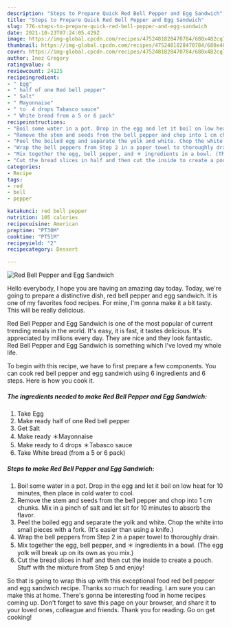 ```yaml
---
description: "Steps to Prepare Quick Red Bell Pepper and Egg Sandwich"
title: "Steps to Prepare Quick Red Bell Pepper and Egg Sandwich"
slug: 776-steps-to-prepare-quick-red-bell-pepper-and-egg-sandwich
date: 2021-10-23T07:24:05.429Z
image: https://img-global.cpcdn.com/recipes/4752481828470784/680x482cq70/red-bell-pepper-and-egg-sandwich-recipe-main-photo.jpg
thumbnail: https://img-global.cpcdn.com/recipes/4752481828470784/680x482cq70/red-bell-pepper-and-egg-sandwich-recipe-main-photo.jpg
cover: https://img-global.cpcdn.com/recipes/4752481828470784/680x482cq70/red-bell-pepper-and-egg-sandwich-recipe-main-photo.jpg
author: Inez Gregory
ratingvalue: 4
reviewcount: 24125
recipeingredient:
- " Egg"
- " half of one Red bell pepper"
- " Salt"
- " Mayonnaise"
- " to  4 drops Tabasco sauce"
- " White bread from a 5 or 6 pack"
recipeinstructions:
- "Boil some water in a pot. Drop in the egg and let it boil on low heat for 10 minutes, then place in cold water to cool."
- "Remove the stem and seeds from the bell pepper and chop into 1 cm chunks. Mix in a pinch of salt and let sit for 10 minutes to absorb the flavor."
- "Peel the boiled egg and separate the yolk and white. Chop the white into small pieces with a fork. (It&#39;s easier than using a knife.)"
- "Wrap the bell peppers from Step 2 in a paper towel to thoroughly drain."
- "Mix together the egg, bell pepper, and ＊ ingredients in a bowl. (The egg yolk will break up on its own as you mix.)"
- "Cut the bread slices in half and then cut the inside to create a pouch. Stuff with the mixture from Step 5 and enjoy!"
categories:
- Recipe
tags:
- red
- bell
- pepper

katakunci: red bell pepper 
nutrition: 105 calories
recipecuisine: American
preptime: "PT30M"
cooktime: "PT51M"
recipeyield: "2"
recipecategory: Dessert

---
```



![Red Bell Pepper and Egg Sandwich](https://img-global.cpcdn.com/recipes/4752481828470784/680x482cq70/red-bell-pepper-and-egg-sandwich-recipe-main-photo.jpg)

Hello everybody, I hope you are having an amazing day today. Today, we're going to prepare a distinctive dish, red bell pepper and egg sandwich. It is one of my favorites food recipes. For mine, I'm gonna make it a bit tasty. This will be really delicious.



Red Bell Pepper and Egg Sandwich is one of the most popular of current trending meals in the world. It's easy, it is fast, it tastes delicious. It's appreciated by millions every day. They are nice and they look fantastic. Red Bell Pepper and Egg Sandwich is something which I've loved my whole life.


To begin with this recipe, we have to first prepare a few components. You can cook red bell pepper and egg sandwich using 6 ingredients and 6 steps. Here is how you cook it.

<!--inarticleads1-->

##### The ingredients needed to make Red Bell Pepper and Egg Sandwich:

1. Take  Egg
1. Make ready  half of one Red bell pepper
1. Get  Salt
1. Make ready  ＊Mayonnaise
1. Make ready  to  4 drops ＊Tabasco sauce
1. Take  White bread (from a 5 or 6 pack)




<!--inarticleads2-->

##### Steps to make Red Bell Pepper and Egg Sandwich:

1. Boil some water in a pot. Drop in the egg and let it boil on low heat for 10 minutes, then place in cold water to cool.
1. Remove the stem and seeds from the bell pepper and chop into 1 cm chunks. Mix in a pinch of salt and let sit for 10 minutes to absorb the flavor.
1. Peel the boiled egg and separate the yolk and white. Chop the white into small pieces with a fork. (It&#39;s easier than using a knife.)
1. Wrap the bell peppers from Step 2 in a paper towel to thoroughly drain.
1. Mix together the egg, bell pepper, and ＊ ingredients in a bowl. (The egg yolk will break up on its own as you mix.)
1. Cut the bread slices in half and then cut the inside to create a pouch. Stuff with the mixture from Step 5 and enjoy!




So that is going to wrap this up with this exceptional food red bell pepper and egg sandwich recipe. Thanks so much for reading. I am sure you can make this at home. There's gonna be interesting food in home recipes coming up. Don't forget to save this page on your browser, and share it to your loved ones, colleague and friends. Thank you for reading. Go on get cooking!
